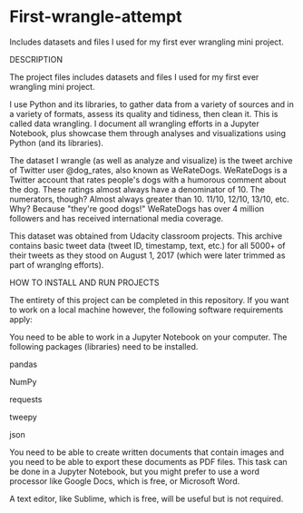 # First-wrangle-attempt
Includes datasets and files I used for my first ever wrangling mini project. 




DESCRIPTION

The project files includes datasets and files I used for my first ever wrangling mini project. 

I use Python and its libraries, to gather data from a variety of sources and in a variety of formats, assess its quality and tidiness, then clean it. This is called data wrangling. I document all wrangling efforts in a Jupyter Notebook, plus showcase them through analyses and visualizations using Python (and its libraries). 

The dataset I wrangle (as well as analyze and visualize) is the tweet archive of Twitter user @dog_rates, also known as WeRateDogs. WeRateDogs is a Twitter account that rates people's dogs with a humorous comment about the dog. These ratings almost always have a denominator of 10. The numerators, though? Almost always greater than 10. 11/10, 12/10, 13/10, etc. Why? Because "they're good dogs!" WeRateDogs has over 4 million followers and has received international media coverage.

This dataset was obtained from Udacity classroom projects. This archive contains basic tweet data (tweet ID, timestamp, text, etc.) for all 5000+ of their tweets as they stood on August 1, 2017 (which were later trimmed as part of wranglng efforts).




HOW TO INSTALL AND RUN PROJECTS

The entirety of this project can be completed in this repository. 
If you want to work on a local machine however, 
the following software requirements apply:

You need to be able to work in a Jupyter Notebook on your computer. 
The following packages (libraries) need to be installed.

pandas

NumPy

requests

tweepy

json

You need to be able to create written documents that contain images and you need to be able to export these documents as PDF files. This task can be done in a Jupyter Notebook, but you might prefer to use a word processor like Google Docs, which is free, or Microsoft Word.

A text editor, like Sublime, which is free, will be useful but is not required.
